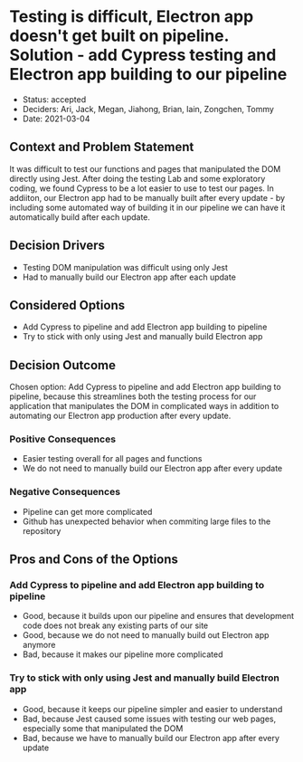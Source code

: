 # Testing is difficult, Electron app doesn't get built on pipeline. Solution - add Cypress testing and Electron app building to our pipeline

* Status: accepted
* Deciders: Ari, Jack, Megan, Jiahong, Brian, Iain, Zongchen, Tommy
* Date: 2021-03-04

## Context and Problem Statement

It was difficult to test our functions and pages that manipulated the DOM directly using Jest. After doing the testing Lab and some exploratory coding, we found Cypress
to be a lot easier to use to test our pages. In addiiton, our Electron app had to be manually built after every update - by including some automated way of
building it in our pipeline we can have it automatically build after each update.

## Decision Drivers

* Testing DOM manipulation was difficult using only Jest
* Had to manually build our Electron app after each update

## Considered Options

* Add Cypress to pipeline and add Electron app building to pipeline
* Try to stick with only using Jest and manually build Electron app

## Decision Outcome

Chosen option: Add Cypress to pipeline and add Electron app building to pipeline, because
this streamlines both the testing process for our application that manipulates the DOM in complicated ways in addition to automating our Electron
app production after every update.

### Positive Consequences

* Easier testing overall for all pages and functions
* We do not need to manually build our Electron app after every update

### Negative Consequences

* Pipeline can get more complicated
* Github has unexpected behavior when commiting large files to the repository

## Pros and Cons of the Options

### Add Cypress to pipeline and add Electron app building to pipeline

* Good, because it builds upon our pipeline and ensures that development code does not break any existing parts of our site
* Good, because we do not need to manually build out Electron app anymore
* Bad, because it makes our pipeline more complicated

### Try to stick with only using Jest and manually build Electron app

* Good, because it keeps our pipeline simpler and easier to understand
* Bad, because Jest caused some issues with testing our web pages, especially some that manipulated the DOM
* Bad, because we have to manually build our Electron app after every update

